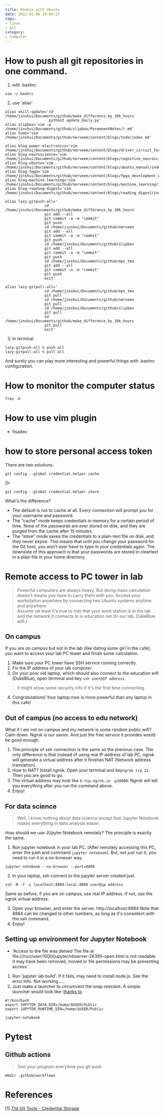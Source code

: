 ```yaml
---
title: Rookie with Ubuntu
date: 2022-02-06 19:09:27
tags:
- linux
- git
category:
- Computer 
---
```


# How to push all git repositories in one command.
1. edit .bashrc
```
vim ~/.bashrc
```
2. use 'alias'

```
alias skill-update='cd /home/jinshui/Documents/github/make_difference_by_10k_hours
                    python3 update_daily.py'
alias slipbox='vim -p /home/jinshui/Documents/github/slipbox/PermanentNotes/*.md'
alias todo='vim /home/jinshui/Documents/github/nerveee/content/blogs/todo/index.md'

alias blog-power-electronics='vim /home/jinshui/Documents/github/nerveee/content/blogs/driver_circuit_for_wbg_devices/index.md'
alias blog-neuroscience='vim /home/jinshui/Documents/github/nerveee/content/blogs/cognitive_neuroscience/index.md'
alias blog-ubuntu='vim /home/jinshui/Documents/github/nerveee/content/blogs/ubuntu_manual/index.md'
alias blog-fpga='vim /home/jinshui/Documents/github/nerveee/content/blogs/fpga_development_with_sbrio_and_labview/index.md'
alias blog-machine-learning='vim /home/jinshui/Documents/github/nerveee/content/blogs/machine_learning/index.md'
alias blog-reading-digest='vim /home/jinshui/Documents/github/nerveee/content/blogs/reading_digest/index.md'

alias lazy-gitpush-all='
                  cd /home/jinshui/Documents/github/make_difference_by_10k_hours
                  git add --all
                  git commit -a -m "commit"
                  git push
                  cd /home/jinshui/Documents/github/nerveee
                  git add --all
                  git commit -a -m "commit"
                  git push
                  cd /home/jinshui/Documents/github/slipbox
                  git add --all
                  git commit -a -m "commit"
                  git push
                  cd /home/jinshui/Documents/github/mps_tms
                  git add --all
                  git commit -a -m "commit"
                  git push
                  exit'

alias lazy-gitpull-all='
                  cd /home/jinshui/Documents/github/mps_tms
                  git pull
                  cd /home/jinshui/Documents/github/nerveee
                  git pull
                  cd /home/jinshui/Documents/github/slipbox
                  git pull
                  cd /home/jinshui/Documents/github/make_difference_by_10k_hours
                  git pull
                  exit'
```
3. In terminal
```
lazy-gitpush-all % push all
lazy-gitpull-all % pull all
```

And surely you can play more interesting and powerful things with .bashrc configuration.



# How to monitor the computer status
```
free -h
```

# How to use vim plugin
- fisadev

# how to store personal access token
There are two solutions.
```
git config --global credential.helper cache
```
Or
```
git config --global credential.helper store
```
What's the difference?

- The default is not to cache at all. Every connection will prompt you for your username and password.
- The “cache” mode keeps credentials in memory for a certain period of time. None of the passwords are ever stored on disk, and they are purged from the cache after 15 minutes.
- The “store” mode saves the credentials to a plain-text file on disk, and they never expire. This means that until you change your password for the Git host, you won’t ever have to type in your credentials again. The downside of this approach is that your passwords are stored in cleartext in a plain file in your home directory.

# Remote access to PC tower in lab
> Powerful computers are always heavy. But doing mass calculation doesn't means you have to carry them with you. Access your workstation anywhere by connecting two Ubuntu systems anytime and anywhere.<br>
> Assume (at least it's true to me) that your work station is in the lab and the network it connects to is education net.(In our lab, DukeBlue wifi.)

## On campus
If you are on campus but not in the lab (like dating some girl in the cafe), you want to access your lab PC tower and finish some calculation.
1. Make sure your PC tower have SSH service running correctly.
2. Fix the IP address of your lab computer.
3. On your poor old laptop, which should also connect to the education wifi (DukeBlue), open terminal and key `ssh user@IP address`.
> It might show some security info if it's the first time connecting.
4. Congratulations! Your laptop now is more powerful than any laptop in this cafe!

## Out of campus (no access to edu network)
What if I am not on campus and my network is some random public wifi? Calm down. Ngrok is our savior. And just the free service it provides would be good enough.
1. The principle of ssh connection is the same as the previous case. The only difference is that instead of using real IP address of lab PC, ngrok will generate a virtual address after it finishes NAT (Network address translation).
2. How to NAT? Install ngrok. Open your terminal and key`ngrok tcp 22`. Then you are good to go.
3. The virtual address may look like `0.tcp.ngrok.io -p10000`. Ngrok will tell you everything after you run the command above.
4. Enjoy!

## For data science
> Well, I know nothing about data science except that Jupyter Notebook makes everything in data analysis easier.

How should we use JUpyter Notebook remotely? The principle is exactly the same.
1. Run jupyter notebook in your lab PC. (After remotely accessing this PC, enter the path and command `jupyter notebook`). But, not just run it, you need to run it in a no-browser way.
```
jupyter notebook --no-browser --port=8889
```
2. In your laptop, ssh connect to the jupyter server created just.
```
ssh -N -f -L localhost:8884:local:8889 user@ip address
```
Same as before, if you are on campus, use real IP address. If not, use the ngrok virtual address.

3. Open your browser, and enter the server. http://localhost:8884
Note that 8884 can be changed to other numbers, as long as it's consistent with the ssh command.
4. Enjoy!

## Setting up environment for Jupyter Notebook
- 'Access to the file was denied The file at file:///run/user/1000/jupyter/nbserver-26395-open.html is not readable. It may have been removed, moved or file permissions may be preventing access.'<br>
1. Run 'jupyter lab build'. If it fails, may need to install node.js. See the error info. Not working......
2. Just make a launcher to circumvent the snap restraint. A simple launcher would look like:
[thanks to](https://askubuntu.com/questions/1389798/how-to-correctly-configure-snapd-firefox-to-open-local-html-file-generated-by)
```
#!/bin/bash
export JUPYTER_DATA_DIR=/home/$USER/Public
export JUPYTER_RUNTIME_DIR=/home/$USER/Public

jupyter-notebook
```

# Pytest
## Github actions
> Test your program everytime you git push
```
mkdir .github/workflows
```

# References
[1] [7.14 Git Tools - Credential Storage](https://git-scm.com/book/en/v2/Git-Tools-Credential-Storage)

